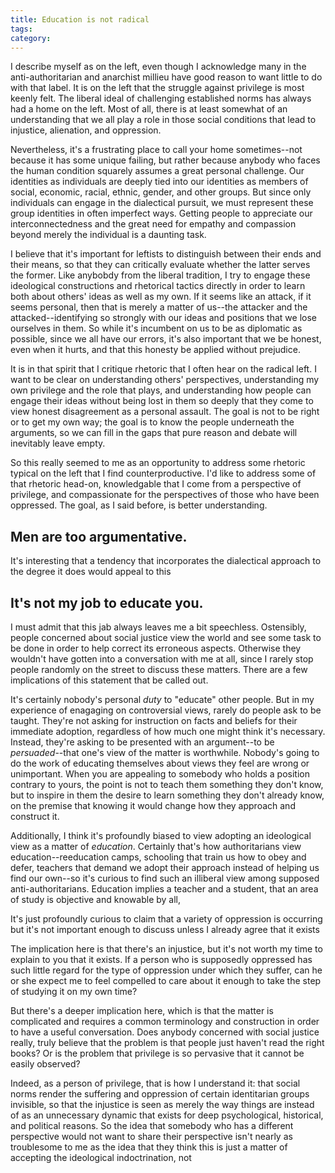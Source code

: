 ```yaml
---
title: Education is not radical
tags: 
category: 
---
```


I describe myself as on the left, even though I acknowledge many in the anti-authoritarian and anarchist millieu have good reason to want little to do with that label.  It is on the left that the struggle against privilege is most keenly felt. The liberal ideal of challenging established norms has always had a home on the left. Most of all, there is at least somewhat of an understanding that we all play a role in those social conditions that lead to injustice, alienation, and oppression.

Nevertheless, it's a frustrating place to call your home sometimes--not because it has some unique failing, but rather because anybody who faces the human condition squarely assumes a great personal challenge.  Our identities as individuals are deeply tied into our identities as members of social, economic, racial, ethnic, gender, and other groups. But since only individuals can engage in the dialectical pursuit, we must represent these group identities in often imperfect ways.  Getting people to appreciate our interconnectedness and the great need for empathy and compassion beyond merely the individual is a daunting task.

I believe that it's important for leftists to distinguish between their ends and their means, so that they can critically evaluate whether the latter serves the former.  Like anybobdy from the liberal tradition, I try to engage these ideological constructions and rhetorical tactics directly in order to learn both about others' ideas as well as my own.  If it seems like an attack, if it seems personal, then that is merely a matter of us--the attacker and the attacked--identifying so strongly with our ideas and positions that we lose ourselves in them.  So while it's incumbent on us to be as diplomatic as possible, since we all have our errors, it's also important that we be honest, even when it hurts, and that this honesty be applied without prejudice.

It is in that spirit that I critique rhetoric that I often hear on the radical left.  I want to be clear on understanding others' perspectives, understanding my own privilege and the role that plays, and understanding how people can engage their ideas without being lost in them so deeply that they come to view honest disagreement as a personal assault.  The goal is not to be right or to get my own way; the goal is to know the people underneath the arguments, so we can fill in the gaps that pure reason and debate will inevitably leave empty.

So this really seemed to me as an opportunity to address some rhetoric typical on the left that I find counterproductive.  I'd like to address some of that rhetoric head-on, knowledgable that I come from a perspective of privilege, and compassionate for the perspectives of those who have been oppressed.  The goal, as I said before, is better understanding.

## Men are too argumentative.

It's interesting that a tendency that incorporates the dialectical approach to the degree it does would appeal to this 

## It's not my job to educate you.

I must admit that this jab always leaves me a bit speechless.  Ostensibly, people concerned about social justice view the world and see some task to be done in order to help correct its erroneous aspects.  Otherwise they wouldn't have gotten into a conversation with me at all, since I rarely stop people randomly on the street to discuss these matters.  There are a few implications of this statement that  be called out.

It's certainly nobody's personal *duty* to "educate" other people.  But in my experience of enagaging on controversial views, rarely do people ask to be taught.  They're not asking for instruction on facts and beliefs for their immediate adoption, regardless of how much one might think it's necessary.  Instead, they're asking to be presented with an argument--to be *persuaded*--that one's view of the matter is worthwhile.  Nobody's going to do the work of educating themselves about views they feel are wrong or unimportant.  When you are appealing to somebody who holds a position contrary to yours, the point is not to teach them something they don't know, but to inspire in them the desire to learn something they don't already know, on the premise that knowing it would change how they approach and construct it.

Additionally, I think it's profoundly biased to view adopting an ideological view as a matter of _education_.  Certainly that's how authoritarians view education--reeducation camps, schooling that train us how to obey and defer, teachers that demand we adopt their approach instead of helping us find our own--so it's curious to find such an illiberal view among supposed anti-authoritarians.  Education implies a teacher and a student, that an area of study is objective and knowable by all, 


  It's just profoundly curious to claim that a variety of oppression is occurring but it's not important enough to discuss unless I already agree that it exists

The implication here is that there's an injustice, but it's not worth my time to explain to you that it exists.  If a person who is supposedly oppressed has such little regard for the type of oppression under which they suffer, can he or she expect me to feel compelled to care about it enough to take the step of studying it on my own time?

But there's a deeper implication here, which is that the matter is complicated and requires a common terminology and construction in order to have a useful conversation.  Does anybody concerned with social justice really, truly believe that the problem is that people just haven't read the right books?  Or is the problem that privilege is so pervasive that it cannot be easily observed?

Indeed, as a person of privilege, that is how I understand it: that social norms render the suffering and oppression of certain identitarian groups invisible, so that the injustice is seen as merely the way things are instead of as an unnecessary dynamic that exists for deep psychological, historical, and political reasons.  So the idea that somebody who has a different perspective would not want to share their perspective isn't nearly as troublesome to me as the idea that they think this is just a matter of accepting the ideological indoctrination, not 